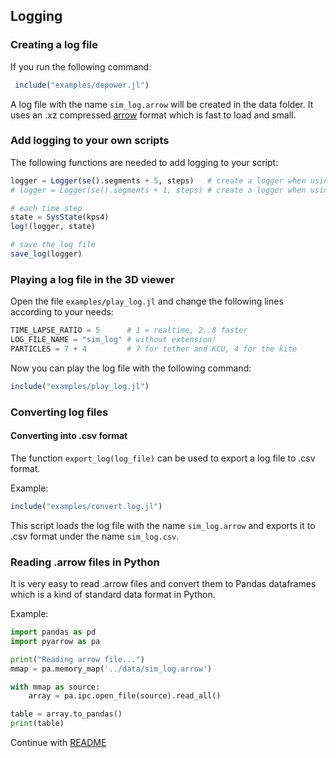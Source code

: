 ## Logging

### Creating a log file
If you run the following command:
```julia
 include("examples/depower.jl")
```
A log file with the name `sim_log.arrow` will be created in the data folder. It uses an .xz compressed [arrow](https://arrow.apache.org/) format which is fast to load and small.

### Add logging to your own scripts
The following functions are needed to add logging to your script:
```julia
logger = Logger(se().segments + 5, steps)   # create a logger when using the 4 point model
# logger = Logger(se().segments + 1, steps) # create a logger when using the 1 point model

# each time step
state = SysState(kps4)
log!(logger, state)

# save the log file
save_log(logger) 
```

### Playing a log file in the 3D viewer
Open the file `examples/play_log.jl` and change the following lines according to your needs:

```julia
TIME_LAPSE_RATIO = 5      # 1 = realtime, 2..8 faster
LOG_FILE_NAME = "sim_log" # without extension!
PARTICLES = 7 + 4         # 7 for tether and KCU, 4 for the kite
```
Now you can play the log file with the following command:

```julia
include("examples/play_log.jl")
```

### Converting log files

#### Converting into .csv format
The function `export_log(log_file)` can be used to export a log file to .csv format.

Example:
```julia
include("examples/convert.log.jl")
```
This script loads the log file with the name `sim_log.arrow` and exports it to .csv format under the name `sim_log.csv`.

### Reading .arrow files in Python
It is very easy to read .arrow files and convert them to Pandas dataframes which is a kind of standard data format
in Python.

Example:
```Python
import pandas as pd
import pyarrow as pa

print("Reading arrow file...")
mmap = pa.memory_map('../data/sim_log.arrow')

with mmap as source:
    array = pa.ipc.open_file(source).read_all()

table = array.to_pandas()
print(table)
```

Continue with [README](../README.md)
